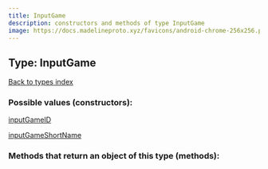 ```yaml
---
title: InputGame
description: constructors and methods of type InputGame
image: https://docs.madelineproto.xyz/favicons/android-chrome-256x256.png
---
```

## Type: InputGame  
[Back to types index](index.md)



### Possible values (constructors):

[inputGameID](../constructors/inputGameID.md)  

[inputGameShortName](../constructors/inputGameShortName.md)  



### Methods that return an object of this type (methods):



